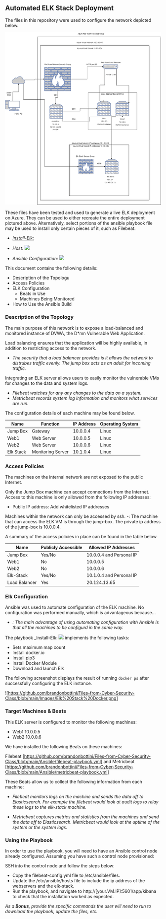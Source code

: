 ## Automated ELK Stack Deployment

The files in this repository were used to configure the network depicted below.

![](Diagrams/Elk%20Stack%20done.drawio.png)


These files have been tested and used to generate a live ELK deployment on Azure. They can be used to either recreate the entire deployment pictured above. Alternatively, select portions of the ansible playbook file may be used to install only certain pieces of it, such as Filebeat.

  - _[Install-Elk:](Ansible/Install-elk.yml)_

  - _Host: ![](Ansible/hosts)_

  - _Ansible Configuration: ![](Ansible/ansible.cfg)_

This document contains the following details:
- Description of the Topologu
- Access Policies
- ELK Configuration
  - Beats in Use
  - Machines Being Monitored
- How to Use the Ansible Build


### Description of the Topology

The main purpose of this network is to expose a load-balanced and monitored instance of DVWA, the D*mn Vulnerable Web Application.

Load balancing ensures that the application will be highly available, in addition to restricting access to the network.
- _The security that a load balancer provides is it allows the network to distrubes traffic evenly. The jump box acts as an aduit for incoming traffic._

Integrating an ELK server allows users to easily monitor the vulnerable VMs for changes to the data and system logs.
- _Filebeat watches for any any changes to the data on a system._
- _Metricbeat records system log information and monitors what services are run._

The configuration details of each machine may be found below.

| Name      | Function          | IP Address | Operating System |
|-----------|-------------------|------------|------------------|
| Jump Box  | Gateway           | 10.0.0.4   | Linux            |
| Web1      | Web Server        | 10.0.0.5   | Linux            |
| Web2      | Web Server        | 10.0.0.6   | Linux            |
| Elk Stack | Monitoring Server | 10.1.0.4   | Linux            |

### Access Policies

The machines on the internal network are not exposed to the public Internet. 

Only the Jump Box machine can accept connections from the Internet. Access to this machine is only allowed from the following IP addresses: 
- Public IP address: Add whitelisted IP addresses

Machines within the network can only be accessed by ssh.
-: The machine that can access the ELK VM is through the jump-box. The private ip address of the jump-box is 10.0.0.4.

A summary of the access policies in place can be found in the table below.

| Name          | Publicly Accessible | Allowed IP Addresses     |
|---------------|---------------------|--------------------------|
| Jump Box      | Yes/No              | 10.0.0.4 and Personal IP |
| Web1          | No                  | 10.0.0.5                 |
| Web2          | No                  | 10.0.0.6                 |
| Elk-Stack     | Yes/No              | 10.1.0.4 and Personal IP |
| Load Balancer | Yes                 | 20.124.13.65             |
### Elk Configuration

Ansible was used to automate configuration of the ELK machine. No configuration was performed manually, which is advantageous because...
- _: The main advantage of using automating configuration with Ansible is that all the machines to be configurd in the same way._

The playbook _Install-Elk: ![](Ansible/Install-elk.yml) implements the following tasks:
- Sets maximum map count
- Install docker.io
- Install pip3
- Install Docker Module
- Download and launch Elk

The following screenshot displays the result of running `docker ps` after successfully configuring the ELK instance.

![https://github.com/brandonbottini/Files-from-Cyber-Security-Class/blob/main/Images/Elk%20Stack%20Docker.png]

### Target Machines & Beats
This ELK server is configured to monitor the following machines:
- Web1 10.0.0.5
- Web2 10.0.0.6

We have installed the following Beats on these machines:

Filebeat [https://github.com/brandonbottini/Files-from-Cyber-Security-Class/blob/main/Ansible/filebeat-playbook.yml] and Metricbeat [https://github.com/brandonbottini/Files-from-Cyber-Security-Class/blob/main/Ansible/metricbeat-playbook.yml]

These Beats allow us to collect the following information from each machine:
- _Filebeat monitors logs on the machine and sends the data off to Elasticsearch. For example the filebeat would look at audit logs to relay these logs to the elk-stack machine._

- _Metricbeat captures metrics and statistics from the machines and send the data off to Elasticsearch. Metricbeat would look at the uptime of the system or the system logs._

### Using the Playbook
In order to use the playbook, you will need to have an Ansible control node already configured. Assuming you have such a control node provisioned: 

SSH into the control node and follow the steps below:
- Copy the filebeat-config.yml file to /etc/ansible/files.
- Update the /etc/ansible/hosts file to include the ip address of the webservers and the elk-stack. 
- Run the playbook, and navigate to http://[your.VM.IP]:5601/app/kibana to check that the installation worked as expected.


_As a **Bonus**, provide the specific commands the user will need to run to download the playbook, update the files, etc._
